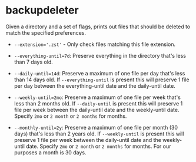 # backupdeleter

Given a directory and a set of flags, prints out files that should be deleted to
match the specified preferences.

- `--extension='.zst'` - Only check files matching this file extension.

- `--everything-until=7d`: Preserve everything in the directory that's less than
  7 days old.

- `--daily-until=14d`: Preserve a maximum of one file per day that's less than
  14 days old. If `--everything-until` is present this will preserve 1 file per
  day between the everything-until date and the daily-until date.

- `--weekly-until=2mo`: Preserve a maximum of one file per week that's less than
2 months old. If `--daily-until` is present this will preserve 1 file per week
between the daily-until date and the weekly-until date. Specify `2mo` or `2
month` or `2 months` for months.

- `--monthly-until=2y`: Preserve a maximum of one file per month (30 days)
that's less than 2 years old. If `--weekly-until` is present this will preserve
1 file per week between the daily-until date and the weekly-until date. Specify
`2mo` or `2 month` or `2 months` for months. For our purposes a month is 30
days.
